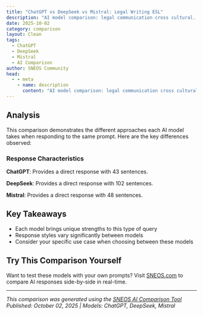 ```yaml
---
title: "ChatGPT vs DeepSeek vs Mistral: Legal Writing ESL"
description: "AI model comparison: legal communication cross cultural..."
date: 2025-10-02
category: comparison
layout: Clean
tags:
  - ChatGPT
  - DeepSeek
  - Mistral
  - AI Comparison
author: SNEOS Community
head:
  - - meta
    - name: description
      content: "AI model comparison: legal communication cross cultural..."
---
```


<ChatComparison
  title="ChatGPT vs DeepSeek vs Mistral: Legal Writing ESL"
  prompt="legal communication cross cultural"
  :responses='{
    "ChatGPT": "Legal communication in a cross-cultural context involves the exchange of information related to legal matters between people from different cultural backgrounds. It is a specialized area that combines knowledge of law, language, and cultural norms to ensure clear, accurate, and effective communication. Here are some key points and considerations about cross-cultural legal communication:\n\n### Key Aspects of Cross-Cultural Legal Communication\n\n1. **Language Differences**\n   - Legal terminology is often complex and specific to each legal system.\n   - Translating legal terms requires not just linguistic skills but also a thorough understanding of legal concepts.\n   - Misinterpretations can lead to significant legal consequences.\n\n2. **Cultural Norms and Practices**\n   - Different cultures have different norms regarding communication styles (direct vs. indirect), formality, and negotiation tactics.\n   - Understanding cultural attitudes towards authority, contracts, and dispute resolution is important.\n   - Awareness of cultural differences can prevent misunderstandings.\n\n3. **Legal Systems and Frameworks**\n   - Legal systems vary widely (e.g., common law, civil law, religious law).\n   - Cross-cultural legal communication requires familiarity with the relevant legal framework of the other party.\n   - Differences in legal procedures and concepts should be communicated clearly.\n\n4. **Ethical Considerations**\n   - Confidentiality, attorney-client privilege, and ethical duty may be treated differently across jurisdictions.\n   - Ensuring ethical standards are maintained while respecting cultural differences.\n\n5. **Practical Communication Strategies**\n   - Use plain language and avoid jargon when possible.\n   - Employ qualified legal translators or interpreters.\n   - Provide clarifications and summaries to confirm understanding.\n   - Be patient and open to questions.\n   - Use written communication to complement oral exchanges for clarity.\n\n6. **Examples of Cross-Cultural Legal Communication Contexts**\n   - International contracts and business negotiations.\n   - Immigration law and legal aid for foreign nationals.\n   - Dispute resolution involving parties from different countries.\n   - Transnational litigation and arbitration.\n   - Legal consultancy for multinational companies.\n\n### Tips for Effective Cross-Cultural Legal Communication\n\n- Research the other party\u2019s cultural and legal background.\n- Engage cultural mediators or legal experts from the relevant culture.\n- Be aware of non-verbal communication differences.\n- Foster a respectful and open environment to encourage dialogue.\n- Confirm mutual understanding frequently.\n- Adapt communication style to suit cultural expectations while maintaining legal accuracy.\n\n### Conclusion\n\nCross-cultural legal communication is critical in our globalized world. Legal professionals must be culturally sensitive and linguistically competent to navigate the complexities of international legal interactions successfully. Understanding cultural differences and legal nuances helps prevent conflicts, facilitates cooperation, and promotes justice.\n\n---\n\nIf you want, I can provide specific examples, frameworks, or strategies for cross-cultural legal communication. Let me know!",
    "DeepSeek": "Of course. This is a critical and complex topic. **Legal communication across cultures** refers to the exchange of legal information, concepts, and strategies between individuals or entities from different cultural backgrounds, where culture profoundly influences language, non-verbal cues, values, and the very understanding of law itself.\n\nEffective cross-cultural legal communication is not just about language translation; it\u0027s about bridging vastly different worldviews to ensure clarity, fairness, and justice.\n\nHere is a breakdown of the key challenges, cultural dimensions, and practical strategies.\n\n---\n\n### Key Challenges in Cross-Cultural Legal Communication\n\n1.  **Language and Legal Terminology:**\n    *   **Untranslatable Concepts:** Many legal terms (e.g., \u0022due process,\u0022 \u0022estoppel,\u0022 \u0022good faith\u0022) have no direct equivalent in other languages. A literal translation can be meaningless or misleading.\n    *   **Precision vs. Ambiguity:** Common law systems (e.g., US, UK) rely on precise, often lengthy, contractual language to cover all contingencies. Civil law systems (e.g., France, Germany) and many high-context cultures may rely more on general principles and the intent of the parties, viewing overly detailed contracts as a sign of distrust.\n\n2.  **Communication Styles:**\n    *   **Direct vs. Indirect:** In direct cultures (e.g., US, Germany), being straightforward is valued. In indirect cultures (e.g., Japan, Korea), communication is nuanced, and \u0022no\u0022 is often implied to avoid confrontation. A direct \u0022This claim is without merit\u0022 may be seen as unacceptably aggressive.\n    *   **High-Context vs. Low-Context:** In high-context cultures (e.g., China, Arab countries), meaning is derived from context\u2014relationships, non-verbal cues, and social hierarchy. In low-context cultures (e.g., Switzerland, Scandinavia), meaning is explicitly stated in the words themselves. A lawyer from a low-context culture may miss crucial signals embedded in the *way* something is said by a high-context counterpart.\n\n3.  **Differing Legal Systems and Concepts:**\n    *   **Common Law vs. Civil Law:** This fundamental difference affects everything from how a case is argued (precedent vs. codified statutes) to the role of a lawyer (adversarial vs. inquisitorial).\n    *   **Relationship vs. Rule-Based Law:** In some cultures, the law is secondary to personal relationships and social harmony (*Guanxi* in China, *Jentinho* in Brazil). A contract may be seen as the beginning of a relationship, subject to renegotiation as circumstances change, not as a fixed, unchangeable document.\n\n4.  **Non-Verbal Communication:**\n    *   **Body Language:** Gestures, eye contact, and personal space have different meanings. For example, prolonged eye contact is a sign of confidence in the West but can be seen as challenging or disrespectful in many Asian and African cultures.\n    *   **Silence:** In Western cultures, silence in a negotiation is often uncomfortable and a tactic to concede. In Japanese culture, silence (*chinmoku*) is a valued form of communication, indicating thoughtfulness and respect.\n\n5.  **Cultural Values and Assumptions:**\n    *   **Individualism vs. Collectivism:** An individualistic culture prioritizes individual rights and autonomy. A collectivist culture prioritizes group harmony and family/community obligations. This affects litigation strategies, settlement decisions, and the very definition of a \u0022client\u0022 (is it the individual or the family?).\n    *   **Attitudes Toward Time (Monochronic vs. Polychronic):** Monochronic cultures (e.g., North America, Northern Europe) view time as linear and sequential, emphasizing deadlines and punctuality. Polychronic cultures (e.g., Latin America, Middle East) see time as fluid, with relationships often taking precedence over schedules. This can lead to major frustrations regarding court deadlines, meeting times, and the pace of proceedings.\n\n---\n\n### Practical Strategies for Effective Cross-Cultural Legal Communication\n\n1.  **Cultural Due Diligence:**\n    *   **For Lawyers:** Before engaging, research your counterpart\u0027s cultural background, legal system, and business practices. Don\u0027t rely on stereotypes; use this as a starting point for understanding.\n    *   **For Clients:** Educate your client about potential cultural differences in the legal process to manage expectations.\n\n2.  **Use Qualified Interpreters and Translators:**\n    *   **Never rely on a bilingual family member or junior staff.** Use certified legal interpreters and translators who understand the terminology and the ethical requirement for accuracy and confidentiality. Brief them on the case context beforehand.\n\n3.  **Develop Cultural Self-Awareness:**\n    *   Recognize your own cultural biases and communication style. Understand that your way is not the only or \u0022correct\u0022 way; it is simply one approach.\n\n4.  **Prioritize Clarity and Simplicity:**\n    *   Use plain language where possible. Avoid legalese, idioms, and slang. When a complex legal term is necessary, take time to explain its meaning clearly.\n    *   Use \u0022teach-back\u0022 methods: \u0022Could you please explain your understanding of this clause back to me to ensure we are aligned?\u0022\n\n5.  **Focus on Building Relationships:**\n    *   In many cultures, trust is a prerequisite for business, not a result of it. Invest time in relationship-building meetings (which may not seem directly \u0022productive\u0022 from a Western view) before diving into legal specifics.\n\n6.  **Practice Active and Patient Listening:**\n    *   Listen not just to the words, but for the intent, the pauses, and the context. Be patient with different communication paces and styles. Confirm understanding frequently.\n\n7.  **Draft Contracts and Documents with Cross-Cultural Readability:**\n    *   Consider using recitals or preambles to establish the relationship and intent of the parties, which can be highly valued in relationship-based cultures.\n    *   Be explicit about governing law and dispute resolution mechanisms (e.g., arbitration in a neutral venue).\n\n---\n\n### Real-World Scenarios\n\n*   **Scenario 1: Negotiation**\n    *   **US Lawyer (Direct/Low-Context):** \u0022Your offer is unacceptable. We need a 15% price reduction.\u0022\n    *   **Japanese Counterpart (Indirect/High-Context):** \u0022That is a very interesting proposal. We will need to consider it very carefully.\u0022 (Meaning: \u0022No.\u0022).\n    *   **Strategy:** The US lawyer should listen for the indirect \u0022no,\u0022 avoid pressing for an immediate direct answer, and instead ask open-ended questions about their concerns.\n\n*   **Scenario 2: Client Interview**\n    *   **A Lawyer** from an individualistic culture is advising a client from a collectivist culture on a will. The client is hesitant to make decisions without consulting extended family members, whom the lawyer does not view as parties to the case.\n    *   **Strategy:** The lawyer should acknowledge the role of the family and, with the client\u0027s permission, find a way to incorporate their input or at least ensure the client feels comfortable discussing the matter with them first.\n\n### Conclusion\n\nIn our globalized world, **cultural competence is no longer a \u0022soft skill\u0022 but a core component of legal competency.** Failure to navigate cross-cultural communication can lead to misunderstandings, failed negotiations, legal malpractice, and injustice. By moving beyond a purely technical view of the law and embracing a culturally intelligent approach, legal professionals can better serve their clients and uphold the principles of justice across borders.",
    "Mistral": "Legal communication in a cross-cultural context involves navigating the complexities of different legal systems, languages, and cultural norms. Effective cross-cultural legal communication is crucial for ensuring that legal processes are understood and respected by all parties involved. Here are some key considerations:\n\n### 1. **Understanding Legal Systems**\n   - **Different Legal Traditions**: Be aware of the differences between common law, civil law, and other legal systems. Each has its own principles, procedures, and terminology.\n   - **Jurisdictional Differences**: Understand the specific laws and regulations of the jurisdictions involved. What is legal in one country may be illegal in another.\n\n### 2. **Language Barriers**\n   - **Translation and Interpretation**: Ensure accurate translation of legal documents and interpretation during meetings or court proceedings. Legal terminology can be highly specialized and nuanced.\n   - **Clarity and Simplicity**: Use clear and simple language to avoid misunderstandings. Avoid legal jargon that may not translate well.\n\n### 3. **Cultural Sensitivity**\n   - **Cultural Norms**: Be aware of cultural norms and values that may affect communication. For example, some cultures may place a high value on formality and hierarchy, while others may be more informal.\n   - **Non-Verbal Communication**: Pay attention to non-verbal cues, which can vary significantly across cultures. Body language, eye contact, and gestures can convey different meanings.\n\n### 4. **Ethical Considerations**\n   - **Confidentiality**: Ensure that confidentiality is maintained, especially when dealing with sensitive information. Different cultures may have varying expectations regarding privacy and confidentiality.\n   - **Bias and Prejudice**: Be mindful of potential biases and prejudices that may affect communication and decision-making.\n\n### 5. **Negotiation and Mediation**\n   - **Cultural Differences in Negotiation**: Understand that negotiation styles can vary widely. Some cultures may prefer direct, confrontational approaches, while others may favor indirect, consensus-building methods.\n   - **Mediation Techniques**: Adapt mediation techniques to fit the cultural context. For example, in some cultures, a third-party mediator may be more effective than direct negotiation between parties.\n\n### 6. **Documentation and Contracts**\n   - **Legal Documentation**: Ensure that legal documents are drafted in a way that is understandable to all parties. This may involve using bilingual or multilingual documents.\n   - **Contract Enforceability**: Be aware of the enforceability of contracts in different jurisdictions. Some legal systems may have specific requirements for contract validity.\n\n### 7. **Technology and Communication**\n   - **Virtual Meetings**: Use technology effectively for virtual meetings and communications. Ensure that all parties have access to the necessary tools and understand how to use them.\n   - **Data Security**: Protect the security and integrity of data, especially when communicating across borders.\n\n### 8. **Training and Education**\n   - **Cultural Training**: Provide training for legal professionals on cross-cultural communication and sensitivity.\n   - **Continuous Learning**: Stay updated on changes in legal systems and cultural practices in different regions.\n\n### 9. **Legal Representation**\n   - **Local Counsel**: Consider engaging local counsel who are familiar with the legal system and cultural norms of the jurisdiction.\n   - **Client Communication**: Ensure that clients understand the legal process and their rights and obligations. Use culturally appropriate methods of communication.\n\n### 10. **Conflict Resolution**\n   - **Cultural Approaches to Conflict**: Understand that different cultures may have different approaches to conflict resolution. Some may prefer formal legal processes, while others may favor informal mediation.\n   - **Fairness and Justice**: Ensure that conflict resolution processes are fair and just, taking into account cultural differences.\n\nEffective cross-cultural legal communication requires a combination of legal expertise, cultural sensitivity, and adaptability. By understanding and respecting the cultural context, legal professionals can facilitate more effective and equitable legal processes."
  }'
  published-date="00:38"
/>

## Analysis

This comparison demonstrates the different approaches each AI model takes when responding to the same prompt. Here are the key differences observed:

### Response Characteristics

**ChatGPT**: Provides a direct response with 43 sentences. 

**DeepSeek**: Provides a direct response with 102 sentences. 

**Mistral**: Provides a direct response with 48 sentences. 

## Key Takeaways

- Each model brings unique strengths to this type of query
- Response styles vary significantly between models
- Consider your specific use case when choosing between these models

## Try This Comparison Yourself

Want to test these models with your own prompts? Visit [SNEOS.com](https://sneos.com) to compare AI responses side-by-side in real-time.

---

*This comparison was generated using the [SNEOS AI Comparison Tool](https://sneos.com)*
*Published: October 02, 2025 | Models: ChatGPT, DeepSeek, Mistral*
